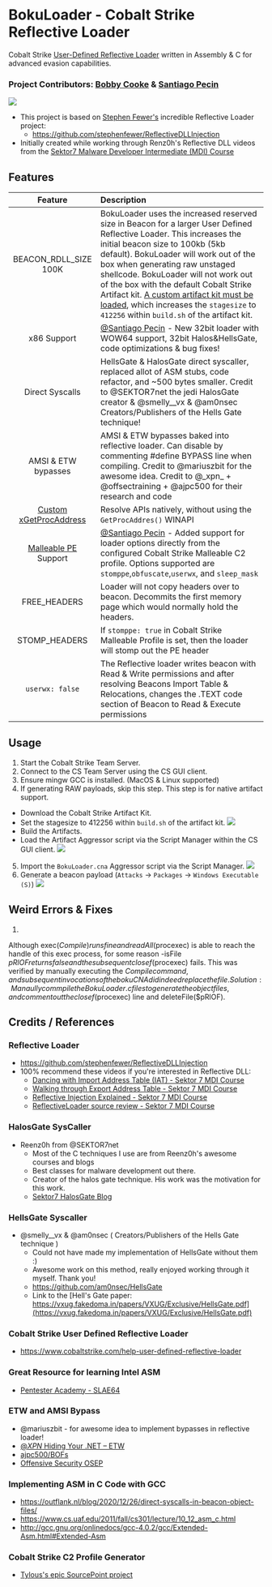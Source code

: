# BokuLoader - Cobalt Strike Reflective Loader
Cobalt Strike [User-Defined Reflective Loader](https://hstechdocs.helpsystems.com/manuals/cobaltstrike/current/userguide/content/topics/malleable-c2-extend_user-defined-rdll.htm) written in Assembly & C for advanced evasion capabilities.

### Project Contributors: [Bobby Cooke](https://twitter.com/0xBoku) & [Santiago Pecin](https://twitter.com/s4ntiago_p)

![](/images/top2.png)

+ This project is based on [Stephen Fewer's](https://twitter.com/stephenfewer) incredible Reflective Loader project: 
  + https://github.com/stephenfewer/ReflectiveDLLInjection
+ Initially created while working through Renz0h's Reflective DLL videos from the [Sektor7 Malware Developer Intermediate (MDI) Course](https://institute.sektor7.net/courses/rto-maldev-intermediate/) 

## Features
| Feature | Description |
|:-------:|:------------|
| BEACON_RDLL_SIZE 100K | BokuLoader uses the increased reserved size in Beacon for a larger User Defined Reflective Loader. This increases the initial beacon size to 100kb (5kb default). BokuLoader will work out of the box when generating raw unstaged shellcode. BokuLoader will not work out of the box with the default Cobalt Strike Artifact kit. [A custom artifact kit must be loaded](https://hstechdocs.helpsystems.com/manuals/cobaltstrike/current/userguide/content/topics/malleable-c2-extend_user-defined-rdll.htm), which increases the `stagesize` to `412256` within `build.sh` of the artifact kit. |
| x86 Support | [@Santiago Pecin](https://twitter.com/s4ntiago_p) - New 32bit loader with WOW64 support, 32bit Halos&HellsGate, code optimizations & bug fixes! |
| Direct Syscalls | HellsGate & HalosGate direct syscaller, replaced allot of ASM stubs, code refactor, and ~500 bytes smaller. Credit to @SEKTOR7net the jedi HalosGate creator & @smelly__vx & @am0nsec Creators/Publishers of the Hells Gate technique! |
| AMSI & ETW bypasses | AMSI & ETW bypasses baked into reflective loader. Can disable by commenting #define BYPASS line when compiling. Credit to @mariuszbit for the awesome idea. Credit to @\_xpn\_ + @offsectraining + @ajpc500 for their research and code |
| [Custom xGetProcAddress](https://github.com/boku7/BokuLoader/blob/main/BokuLoader.x64.c#L535) | Resolve APIs natively, without using the `GetProcAddres()` WINAPI |
| [Malleable PE](https://hstechdocs.helpsystems.com/manuals/cobaltstrike/current/userguide/content/topics/malleable-c2-extend_pe-memory-indicators.htm#_Toc65482854) Support | [@Santiago Pecin](https://twitter.com/s4ntiago_p) - Added support for loader options directly from the configured Cobalt Strike Malleable C2 profile. Options supported are `stomppe`,`obfuscate`,`userwx`, and `sleep_mask` |
| FREE_HEADERS | Loader will not copy headers over to beacon. Decommits the first memory page which would normally hold the headers. | 
| STOMP_HEADERS | If `stomppe: true` in Cobalt Strike Malleable Profile is set, then the loader will stomp out the PE header | 
| `userwx: false` | The Reflective loader writes beacon with Read & Write permissions and after resolving Beacons Import Table & Relocations, changes the .TEXT code section of Beacon to Read & Execute permissions | 

## Usage
1. Start the Cobalt Strike Team Server.
2. Connect to the CS Team Server using the CS GUI client.
3. Ensure mingw GCC is installed. (MacOS & Linux supported)
4. If generating RAW payloads, skip this step. This step is for native artifact support.
  + Download the Cobalt Strike Artifact Kit.
  + Set the stagesize to 412256 within `build.sh` of the artifact kit.
  ![](/images/changeStagesize.png)
  + Build the Artifacts.
  + Load the Artifact Aggressor script via the Script Manager within the CS GUI client.
  ![](/images/loadArtifact.png)
5. Import the `BokuLoader.cna` Aggressor script via the Script Manager.
  ![](/images/loadRdllScriptMenu.png)
6. Generate a beacon payload (`Attacks` -> `Packages` -> `Windows Executable (S)`)
  ![](/images/CreateBeaconStageless.png)
  

## Weird Errors & Fixes
1.
Although exec($Compile) runs fine and readAll($procexec) is able to reach the handle of this exec process, for some reason -isFile $pRlOF returns false and the subsequent closef($procexec) fails. This was verified by manually executing the $Compile command, and subsequent invocations of the boku CNA did indeed replace the file.
Solution: Manaully commpile the BokuLoader.c files to generate the object files, and comment out the closef($procexec) line and deleteFile($pRlOF).




## Credits / References
### Reflective Loader
+ https://github.com/stephenfewer/ReflectiveDLLInjection
+ 100% recommend these videos if you're interested in Reflective DLL:  
  + [Dancing with Import Address Table (IAT) - Sektor 7 MDI Course](https://institute.sektor7.net/courses/rto-maldev-intermediate/463262-pe-madness/1435207-dancing-with-iat)
  + [Walking through Export Address Table - Sektor 7 MDI Course](https://institute.sektor7.net/courses/rto-maldev-intermediate/463262-pe-madness/1435189-walking-through-export-address-table)
  + [Reflective Injection Explained - Sektor 7 MDI Course](https://institute.sektor7.net/courses/rto-maldev-intermediate/463258-reflective-dlls/1435355-reflective-injection-explained)
  + [ReflectiveLoader source review - Sektor 7 MDI Course](https://institute.sektor7.net/courses/rto-maldev-intermediate/463258-reflective-dlls/1435383-reflectiveloader-source-review)
### HalosGate SysCaller
+ Reenz0h from @SEKTOR7net
  + Most of the C techniques I use are from Reenz0h's awesome courses and blogs 
  + Best classes for malware development out there.
  + Creator of the halos gate technique. His work was the motivation for this work.
  + [Sektor7 HalosGate Blog](https://blog.sektor7.net/#!res/2021/halosgate.md)
### HellsGate Syscaller
+ @smelly__vx & @am0nsec ( Creators/Publishers of the Hells Gate technique )
  + Could not have made my implementation of HellsGate without them :)
  + Awesome work on this method, really enjoyed working through it myself. Thank you!
  + https://github.com/am0nsec/HellsGate 
  + Link to the [Hell's Gate paper: https://vxug.fakedoma.in/papers/VXUG/Exclusive/HellsGate.pdf](https://vxug.fakedoma.in/papers/VXUG/Exclusive/HellsGate.pdf)
### Cobalt Strike User Defined Reflective Loader
+ https://www.cobaltstrike.com/help-user-defined-reflective-loader
### Great Resource for learning Intel ASM
+ [Pentester Academy - SLAE64](https://www.pentesteracademy.com/course?id=7)
### ETW and AMSI Bypass 
+ @mariuszbit - for awesome idea to implement bypasses in reflective loader!
+ [@_XPN_ Hiding Your .NET – ETW](https://www.mdsec.co.uk/2020/03/hiding-your-net-etw/)
+ [ajpc500/BOFs](https://github.com/ajpc500/BOFs/)
+ [Offensive Security OSEP](https://www.offensive-security.com/pen300-osep/)
### Implementing ASM in C Code with GCC
+ https://outflank.nl/blog/2020/12/26/direct-syscalls-in-beacon-object-files/
+ https://www.cs.uaf.edu/2011/fall/cs301/lecture/10_12_asm_c.html
+ http://gcc.gnu.org/onlinedocs/gcc-4.0.2/gcc/Extended-Asm.html#Extended-Asm
### Cobalt Strike C2 Profile Generator
+ [Tylous's epic SourcePoint project](https://github.com/Tylous/SourcePoint)

